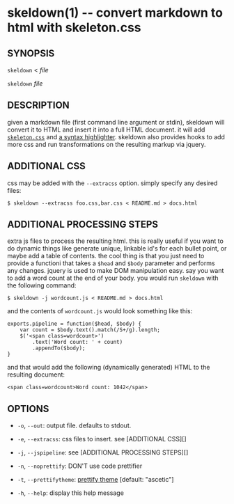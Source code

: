skeldown(1) -- convert markdown to html with skeleton.css
=========================================================

## SYNOPSIS

  `skeldown` &lt; _file_

  `skeldown` _file_

## DESCRIPTION

given a markdown file (first command line argument or stdin), skeldown will
convert it to HTML and insert it into a full HTML document.  it will add
[`skeleton.css`][skeletoncss] and [a syntax highlighter][highlight].  skeldown
also provides hooks to add more css and run transformations on the resulting
markup via jquery.

## ADDITIONAL CSS

css may be added with the `--extracss` option. simply specify any desired
files:

    $ skeldown --extracss foo.css,bar.css < README.md > docs.html

## ADDITIONAL PROCESSING STEPS

extra js files to process the resulting html.  this is really useful if you
want to do dynamic things like generate unique, linkable id's for each bullet
point, or maybe add a table of contents.  the cool thing is that you just need
to provide a functioni that takes a `$head` and `$body` parameter and performs
any changes. jquery is used to make DOM manipulation easy. say you want to add
a word count at the end of your body.  you would run `skeldown` with the
following command:

    $ skeldown -j wordcount.js < README.md > docs.html

and the contents of `wordcount.js` would look something like this:

    exports.pipeline = function($head, $body) {
        var count = $body.text().match(/S+/g).length;
        $('<span class=wordcount>')
            .text('Word count: ' + count)
            .appendTo($body);
    }

and that would add the following (dynamically generated) HTML to the resulting
document:

    <span class=wordcount>Word count: 1042</span>

## OPTIONS

   * `-o`, `--out`:
     output file.  defaults to stdout.          

   * `-e`, `--extracss`:
     css files to insert. see [ADDITIONAL CSS][]

   * `-j`, `--jspipeline`:
     see [ADDITIONAL PROCESSING STEPS][]        

   * `-n`, `--noprettify`:
     DON'T use code prettifier                  

   * `-t`, `--prettifytheme`:
     [prettify theme][themes]                     [default: "ascetic"]

   * `-h`, `--help`:
     display this help message                  
 
[skeletoncss]: http://getskeleton.com         "beutiful responsive boilerplate"
[highlight]: http://github.com/andris9/highlight.git             "highlight.js"
[themes]: http://softwaremaniacs.org/media/soft/highlight/test.html    "themes"
